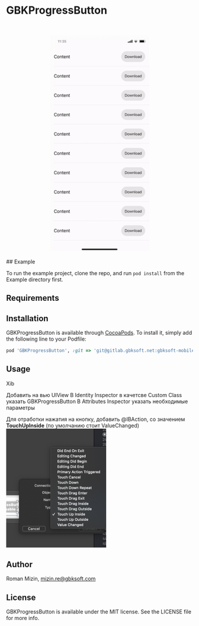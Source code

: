 # GBKProgressButton

<br>
<p align="center"> 
<!-- ![Preview](/Media/preview.png) -->
<img src="/Media/preview.gif" width="270px">
</p> 
## Example

To run the example project, clone the repo, and run `pod install` from the Example directory first.

## Requirements

## Installation

GBKProgressButton is available through [CocoaPods](https://cocoapods.org). To install
it, simply add the following line to your Podfile:

```ruby
pod 'GBKProgressButton', :git => 'git@gitlab.gbksoft.net:gbksoft-mobile-department/ios/gbkprogressbutton.git', :tag => '0.1.3'
```

## Usage 

Xib

Добавить на вью UIView
В Identity Inspector в качетсве Custom Class указать GBKProgressButton
В Attributes Inspector указать необходимые параметры

Для отработки нажатия на кнопку, добавить @IBAction, со значением <b>TouchUpInside</b> (по умолчанию стоит ValueChanged)
<br>
<img src="/Media/ibAction.png" width="270px">
## Author

Roman Mizin, mizin.re@gbksoft.com

## License

GBKProgressButton is available under the MIT license. See the LICENSE file for more info.
